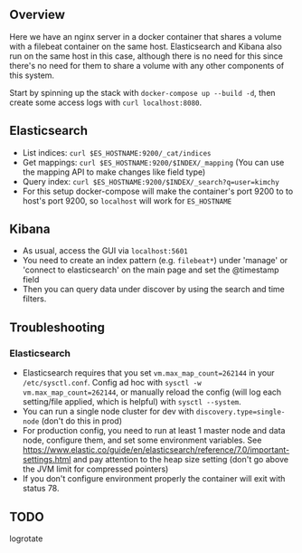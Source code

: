 ## Overview
Here we have an nginx server in a docker container that shares a volume with a filebeat container on the same host. Elasticsearch and Kibana also run on the same host in this case, although there is no need for this since there's no need for them to share a volume with any other components of this system. 

Start by spinning up the stack with `docker-compose up --build -d`, then create some access logs with `curl localhost:8080`.

## Elasticsearch
- List indices: `curl $ES_HOSTNAME:9200/_cat/indices`
- Get mappings: `curl $ES_HOSTNAME:9200/$INDEX/_mapping` (You can use the mapping API to make changes like field type)
- Query index: `curl $ES_HOSTNAME:9200/$INDEX/_search?q=user=kimchy`
- For this setup docker-compose will make the container's port 9200 to to host's port 9200, so `localhost` will work for `ES_HOSTNAME`

## Kibana
- As usual, access the GUI via `localhost:5601`
- You need to create an index pattern (e.g. `filebeat*`) under 'manage' or 'connect to elasticsearch' on the main page and set the @timestamp field
- Then you can query data under discover by using the search and time filters.

## Troubleshooting

### Elasticsearch
- Elasticsearch requires that you set `vm.max_map_count=262144` in your `/etc/sysctl.conf`. Config ad hoc with `sysctl -w vm.max_map_count=262144`, or manually reload the config (will log each setting/file applied, which is helpful) with `sysctl --system`.
- You can run a single node cluster for dev with `discovery.type=single-node` (don't do this in prod)
- For production config, you need to run at least 1 master node and data node, configure them, and set some environment variables. See https://www.elastic.co/guide/en/elasticsearch/reference/7.0/important-settings.html and pay attention to the heap size setting (don't go above the JVM limit for compressed pointers)
- If you don't configure environment properly the container will exit with status 78.


## TODO
logrotate
